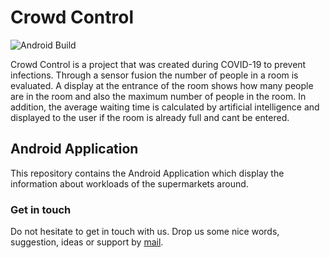 # Crowd Control
![Android Build](https://github.com/Basler182/crowdcontrol/workflows/Android%20CI/badge.svg)

Crowd Control is a project that was created during COVID-19 to prevent infections. Through a sensor fusion the number of people in a room is evaluated. A display at the entrance of the room shows how many people are in the room and also the maximum number of people in the room. In addition, the average waiting time is calculated by artificial intelligence and displayed to the user if the room is already full and cant be entered.

## Android Application

This repository contains the Android Application which display the information about workloads of the supermarkets around.

### Get in touch
Do not hesitate to get in touch with us. Drop us some nice words, suggestion, ideas or support by <a href="mailto:showdialog@web.de?subject=Hello from Git">mail</a>. 
